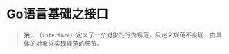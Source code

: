 # Go语言基础之接口
>接口（`interface`）定义了一个对象的行为规范，只定义规范不实现，由具体的对象来实现规范的细节。




























































































































































